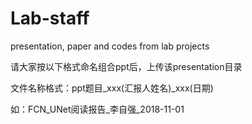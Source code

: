 # Lab-staff
presentation, paper and codes from lab projects

请大家按以下格式命名组合ppt后，上传该presentation目录

文件名称格式：ppt题目_xxx(汇报人姓名)_xxx(日期)

如：FCN_UNet阅读报告_李自强_2018-11-01
